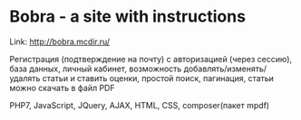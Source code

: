 # Bobra - a site with instructions

Link: http://bobra.mcdir.ru/

Регистрация (подтверждение на почту) с авторизацией (через сессию), база данных, личный кабинет, возможность добавлять/изменять/удалять статьи и ставить оценки, простой поиск, пагинация, статьи можно скачать в файл PDF

PHP7, JavaScript, JQuery, AJAX, HTML, CSS, composer(пакет mpdf)
